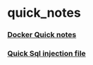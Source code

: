 # quick_notes

### [Docker Quick notes](https://github.com/SHA-Rooted/quick_notes/blob/main/Docker.md)
### [Quick Sql injection file](Sql-injection.md)
